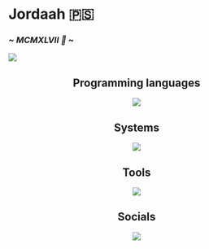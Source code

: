 <div align="left">
  <h1>Jordaah 🇵🇸</h1>
  <h3><i>~ MCMXLVII 🥀 ~</i></h3>
  <img src="https://media.discordapp.net/attachments/1145894811384172714/1284078019123875914/IMG_1374.jpg?ex=66e55258&is=66e400d8&hm=b9efcd672e29d1d78379c01fc4914d532a4d643a47e90867206708d2b6bb3d9a&"
</div>
<div align="center">
<h2><strong>Programming languages</strong></h2>
  <img src="https://go-skill-icons.vercel.app/api/icons?i=python,java,html,css,javascript">
  <h2><strong>Systems</strong></h2>
  <img src="https://go-skill-icons.vercel.app/api/icons?i=linux,windows">
  <h2><strong>Tools</strong></h2>
  <img src="https://go-skill-icons.vercel.app/api/icons?i=tomcat,sublime,chromium,wsl,vscode,word,animate">
  <h2><strong>Socials</strong></h2>
  <img src="https://go-skill-icons.vercel.app/api/icons?i=discord,instagram,x,spotify">
</div>
